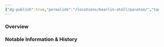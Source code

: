 ```yaml
---
{"dg-publish":true,"permalink":"/locations/kearlin-atoll/paraton/","tags":["Location","Unexplored"],"noteIcon":""}
---
```



### Overview


### Notable Information & History 